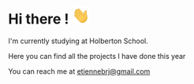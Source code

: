 # Hi there ! <img src="https://raw.githubusercontent.com/ABSphreak/ABSphreak/master/gifs/Hi.gif" width="35" height="35" />

I'm currently studying at Holberton School.

Here you can find all the projects I have done this year

You can reach me at etiennebrj@gmail.com

